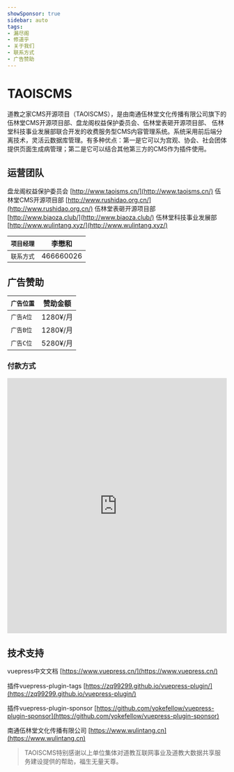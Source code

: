 ```yaml
---
showSponsor: true
sidebar: auto
tags:
- 漏尽阁
- 修道乎
- 关于我们
- 联系方式
- 广告赞助
---
```

# TAOISCMS

道教之家CMS开源项目（TAOISCMS），是由南通伍林堂文化传播有限公司旗下的伍林堂CMS开源项目部、盘龙阁权益保护委员会、伍林堂表砸开源项目部、 伍林堂科技事业发展部联合开发的收费服务型CMS内容管理系统。系统采用前后端分离技术，灵活云数据库管理。有多种优点：第一是它可以为宫观、协会、社会团体提供页面生成病管理；第二是它可以结合其他第三方的CMS作为插件使用。

## 运营团队

盘龙阁权益保护委员会
[http://www.taoisms.cn/](http://www.taoisms.cn/)
伍林堂CMS开源项目部
[http://www.rushidao.org.cn/](http://www.rushidao.org.cn/)
伍林堂表砸开源项目部
[http://www.biaoza.club/](http://www.biaoza.club/)
伍林堂科技事业发展部
[http://www.wulintang.xyz/](http://www.wulintang.xyz/)

| `项目经理` | 李懋和    |
| ---------- | --------- |
| `联系方式` | 466660026 |

## 广告赞助

| `广告位置` | 赞助金额  |
| ---------- | --------- |
| `广告A位`  | 1280¥/月 |
| `广告B位`  | 1280¥/月 |
| `广告C位`  | 5280¥/月 |

### 付款方式

<iframe id="iframe_default" src="https://www.wulintang.cn/payhtml/index.html" style="height:585px; width:100%;" frameborder="no" border="0" marginwidth="0" marginheight="0" scrolling="no" allowtransparency="yes"></iframe>


## 技术支持

vuepress中文文档 [https://www.vuepress.cn/](https://www.vuepress.cn/)

插件vuepress-plugin-tags [https://zq99299.github.io/vuepress-plugin/](https://zq99299.github.io/vuepress-plugin/)

插件vuepress-plugin-sponsor [https://github.com/yokefellow/vuepress-plugin-sponsor](https://github.com/yokefellow/vuepress-plugin-sponsor)

南通伍林堂文化传播有限公司 [https://www.wulintang.cn](https://www.wulintang.cn)

> TAOISCMS特别感谢以上单位集体对道教互联网事业及道教大数据共享服务建设提供的帮助，福生无量天尊。
